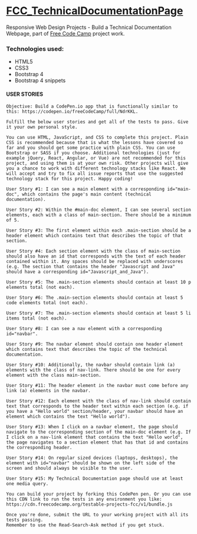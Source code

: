 # <h1><a href="https://michaelhoner.github.io/FCC_TechnicalDocumentationPage/">FCC_TechnicalDocumentationPage</a></h1>

<p>Responsive Web Design Projects - Build a Technical Documentation Webpage, part of <a href="https://learn.freecodecamp.org/responsive-web-design/responsive-web-design-projects/build-a-technical-documentation-page">Free Code Camp</a> project work.</p>

 <h3>Technologies used:</h3>
 <ul>
 	<li>HTML5</li>
 	<li>CSS3</li>
 	<li>Bootstrap 4</li>
  <li>Bootstrap 4 snippets</li>
 </ul>
 
 
 
<h4>USER STORIES</h4>

    Objective: Build a CodePen.io app that is functionally similar to this: https://codepen.io/freeCodeCamp/full/NdrKKL.
    
    Fulfill the below user stories and get all of the tests to pass. Give it your own personal style.
    
    You can use HTML, JavaScript, and CSS to complete this project. Plain CSS is recommended because that is what the lessons have covered so far and you should get some practice with plain CSS. You can use Bootstrap or SASS if you choose. Additional technologies (just for example jQuery, React, Angular, or Vue) are not recommended for this project, and using them is at your own risk. Other projects will give you a chance to work with different technology stacks like React. We will accept and try to fix all issue reports that use the suggested technology stack for this project. Happy coding!
    
    User Story #1: I can see a main element with a corresponding id="main-doc", which contains the page's main content (technical documentation).
    
    User Story #2: Within the #main-doc element, I can see several section elements, each with a class of main-section. There should be a minimum of 5.
    
    User Story #3: The first element within each .main-section should be a header element which contains text that describes the topic of that section.
    
    User Story #4: Each section element with the class of main-section should also have an id that corresponds with the text of each header contained within it. Any spaces should be replaced with underscores (e.g. The section that contains the header "Javascript and Java" should have a corresponding id="Javascript_and_Java").
    
    User Story #5: The .main-section elements should contain at least 10 p elements total (not each).
    
    User Story #6: The .main-section elements should contain at least 5 code elements total (not each).
    
    User Story #7: The .main-section elements should contain at least 5 li items total (not each).
    
    User Story #8: I can see a nav element with a corresponding id="navbar".
    
    User Story #9: The navbar element should contain one header element which contains text that describes the topic of the technical documentation.
    
    User Story #10: Additionally, the navbar should contain link (a) elements with the class of nav-link. There should be one for every element with the class main-section.
    
    User Story #11: The header element in the navbar must come before any link (a) elements in the navbar.
    
    User Story #12: Each element with the class of nav-link should contain text that corresponds to the header text within each section (e.g. if you have a "Hello world" section/header, your navbar should have an element which contains the text "Hello world").
    
    User Story #13: When I click on a navbar element, the page should navigate to the corresponding section of the main-doc element (e.g. If I click on a nav-link element that contains the text "Hello world", the page navigates to a section element that has that id and contains the corresponding header.
    
    User Story #14: On regular sized devices (laptops, desktops), the element with id="navbar" should be shown on the left side of the screen and should always be visible to the user.
    
    User Story #15: My Technical Documentation page should use at least one media query.
    
    You can build your project by forking this CodePen pen. Or you can use this CDN link to run the tests in any environment you like: https://cdn.freecodecamp.org/testable-projects-fcc/v1/bundle.js
    
    Once you're done, submit the URL to your working project with all its tests passing.
    Remember to use the Read-Search-Ask method if you get stuck.
